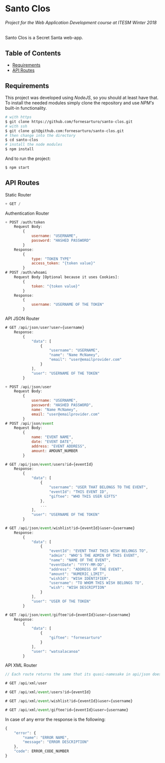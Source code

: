 # Santo Clos
###### Project for the Web Application Development course at ITESM Winter 2018

Santo Clos is a Secret Santa web-app.

## Table of Contents
* [Requirements](#requirements)
* [API Routes](#api-routes)

## Requirements

This project was developed using *NodeJS*, so you should at least have that. To install the needed modules simply clone the repository and use *NPM's* built-in functionality.

```bash
# with https
$ git clone https://github.com/fornesarturo/santo-clos.git
# with ssh
$ git clone git@github.com:fornesarturo/santo-clos.git
# then change into the directory
$ cd santo-clos
# install the node modules
$ npm install
```

And to run the project:

```bash
$ npm start
```

## API Routes

Static Router
```javascript
+ GET /
```

Authentication Router
```javascript
+ POST /auth/token
    Request Body:
        {
            username: "USERNAME",
            password: "HASHED PASSWORD"
        }
    Response:
        {
            type: "TOKEN TYPE"
            access_token: "{token value}"
        }
# POST /auth/whoami
    Request Body [Optional because it uses Cookies]:
        {
            token: "{token value}"
        }
    Response:
        {
            username: "USERNAME OF THE TOKEN"
        }
```

API JSON Router
```javascript
# GET /api/json/user?user={username}
    Response:
        {
            "data": [
                {
                    "username": "USERNAME",
                    "name": "Name McNamey",
                    "email": "user@emailprovider.com"
                }
            ],
            "user": "USERNAME OF THE TOKEN"
        }

+ POST /api/json/user
    Request Body:
        {
            username: "USERNAME",
            password: "HASHED PASSWORD",
            name: "Name McNamey",
            email: "user@emailprovider.com"
        }
# POST /api/json/event
    Request Body:
        {
            name: "EVENT NAME",
            date: "EVENT DATE",
            address: "EVENT ADDRESS",
            amount: AMOUNT_NUMBER
        }

# GET /api/json/event/users?id={eventId}
    Response:
        {
            "data": [
                {
                    "username": "USER THAT BELONGS TO THE EVENT",
                    "eventId": "THIS EVENT ID",
                    "giftee": "WHO THIS USER GIFTS"
                },
                ...
            ],
            "user": "USERNAME OF THE TOKEN"
        }

# GET /api/json/event/wishlist?id={eventId}&user={username}
    Response:
        {
            "data": [
                {
                    "eventId": "EVENT THAT THIS WISH BELONGS TO",
                    "admin": "WHO'S THE ADMIN OF THIS EVENT",
                    "name": "NAME OF THE EVENT",
                    "eventDate": "YYYY-MM-DD",
                    "address": "ADDRESS OF THE EVENT",
                    "amount": "NUMERIC_LIMIT",
                    "wishId": "WISH IDENTIFIER",
                    "username": "TO WHOM THIS WISH BELONGS TO",
                    "wish": "WISH DESCRIPTION"
                }
            ],
            "user": "USER OF THE TOKEN"
        }

# GET /api/json/event/giftee?id={eventId}&user={username}
    Response:
        {
            "data": [
                {
                    "giftee": "fornesarturo"
                }
            ],
            "user": "watsalacanoa"
        }
```

API XML Router
```javascript
// Each route returns the same that its quasi-namesake in api/json does.

# GET /api/xml/user

# GET /api/xml/event/users?id={eventId}

# GET /api/xml/event/wishlist?id={eventId}&user={username}

# GET /api/xml/event/giftee?id={eventId}&user={username}
```

In case of any error the response is the following:
```javascript
{
    "error": {
        "name": "ERROR NAME",
        "message": "ERROR DESCRIPTION"
    },
    "code": ERROR_CODE_NUMBER
}
```
